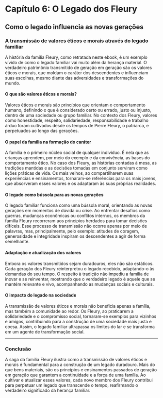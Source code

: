 # Capítulo 6: O Legado dos Fleury

## Como o legado influencia as novas gerações

### A transmissão de valores éticos e morais através do legado familiar

A história da família Fleury, como retratada neste ebook, é um exemplo vívido de como o legado familiar vai muito além da herança material. O verdadeiro patrimônio transmitido de geração em geração são os valores éticos e morais, que moldam o caráter dos descendentes e influenciam suas escolhas, mesmo diante das adversidades e transformações do mundo.

#### O que são valores éticos e morais?

Valores éticos e morais são princípios que orientam o comportamento humano, definindo o que é considerado certo ou errado, justo ou injusto, dentro de uma sociedade ou grupo familiar. No contexto dos Fleury, valores como honestidade, respeito, solidariedade, responsabilidade e trabalho árduo foram cultivados desde os tempos de Pierre Fleury, o patriarca, e perpetuados ao longo das gerações.

#### O papel da família na formação do caráter

A família é o primeiro núcleo social de qualquer indivíduo. É nela que as crianças aprendem, por meio do exemplo e da convivência, as bases do comportamento ético. No caso dos Fleury, as histórias contadas à mesa, as tradições mantidas e as decisões tomadas em conjunto serviram como lições práticas de vida. Os mais velhos, ao compartilharem suas experiências e ensinamentos, tornaram-se referências para os mais jovens, que absorveram esses valores e os adaptaram às suas próprias realidades.

#### O legado como bússola para as novas gerações

O legado familiar funciona como uma bússola moral, orientando as novas gerações em momentos de dúvida ou crise. Ao enfrentar desafios como guerras, mudanças econômicas ou conflitos internos, os membros da família Fleury recorreram aos princípios herdados para tomar decisões difíceis. Esse processo de transmissão não ocorre apenas por meio de palavras, mas, principalmente, pelo exemplo: atitudes de coragem, generosidade e integridade inspiram os descendentes a agir de forma semelhante.

#### Adaptação e atualização dos valores

Embora os valores transmitidos sejam duradouros, eles não são estáticos. Cada geração dos Fleury reinterpretou o legado recebido, adaptando-o às demandas do seu tempo. O respeito à tradição não impediu a família de inovar e se reinventar, mostrando que o verdadeiro legado é aquele que se mantém relevante e vivo, acompanhando as mudanças sociais e culturais.

#### O impacto do legado na sociedade

A transmissão de valores éticos e morais não beneficia apenas a família, mas também a comunidade ao redor. Os Fleury, ao praticarem a solidariedade e o compromisso social, tornaram-se exemplos para vizinhos e amigos, contribuindo para a construção de uma sociedade mais justa e coesa. Assim, o legado familiar ultrapassa os limites do lar e se transforma em um agente de transformação social.

---

### Conclusão

A saga da família Fleury ilustra como a transmissão de valores éticos e morais é fundamental para a construção de um legado duradouro. Mais do que bens materiais, são os princípios e ensinamentos passados de geração em geração que garantem a continuidade e a força de uma família. Ao cultivar e atualizar esses valores, cada novo membro dos Fleury contribui para perpetuar um legado que transcende o tempo, reafirmando o verdadeiro significado da herança familiar.